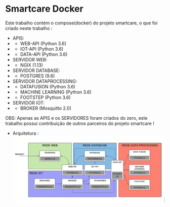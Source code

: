 # Smartcare Docker

Este trabalho contém o compose(docker) do projeto smartcare, o que foi criado neste trabalho :

- APIS:
-   - WEB-API (Python 3.6)
-   - IOT-API (Python 3.6)
-   - DATA-API (Python 3.6)
- SERVIDOR WEB:
-   - NGIX (1.13)
- SERVIDOR DATABASE:
-   - POSTGRES (9.6)
- SERVIDOR DATAPROCESSING:
-   - DATAFUSION (Python 3.6)
-   - MACHINE LEARNING (Python 3.6)
-   - FOOTSTEP (Python 3.6)
- SERVIDOR IOT:
-   - BROKER (Mosquitto 2.0)

OBS: Apenas as APIS e os SERVIDORES foram criados do zero, este trabalho possui contribuição de outros parceiros do projeto smartcare !

- Arquitetura : <br />
![Arquitetura](/img/architecture.png?raw=true "Arquitetura")
